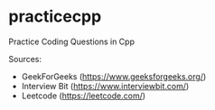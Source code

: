 # practicecpp

Practice Coding Questions in Cpp


Sources:
- GeekForGeeks (https://www.geeksforgeeks.org/)
- Interview Bit (https://www.interviewbit.com/)
- Leetcode (https://leetcode.com/)
